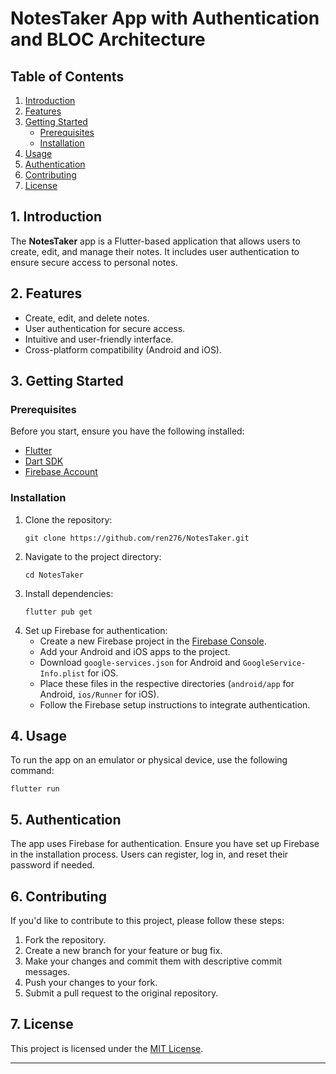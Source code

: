 # NotesTaker App with Authentication and BLOC Architecture

## Table of Contents

1. [Introduction](#introduction)
2. [Features](#features)
3. [Getting Started](#getting-started)
   - [Prerequisites](#prerequisites)
   - [Installation](#installation)
4. [Usage](#usage)
5. [Authentication](#authentication)
6. [Contributing](#contributing)
7. [License](#license)

## 1. Introduction

The **NotesTaker** app is a Flutter-based application that allows users to create, edit, and manage their notes. It includes user authentication to ensure secure access to personal notes.

## 2. Features

- Create, edit, and delete notes.
- User authentication for secure access.
- Intuitive and user-friendly interface.
- Cross-platform compatibility (Android and iOS).

## 3. Getting Started<a name="getting-started"></a>

### Prerequisites

Before you start, ensure you have the following installed:

- [Flutter](https://flutter.dev/)
- [Dart SDK](https://dart.dev/)
- [Firebase Account](https://firebase.google.com/)

### Installation

1. Clone the repository:
   ```
   git clone https://github.com/ren276/NotesTaker.git
   ```
2. Navigate to the project directory:
   ```
   cd NotesTaker
   ```
3. Install dependencies:
   ```
   flutter pub get
   ```
4. Set up Firebase for authentication:
   - Create a new Firebase project in the [Firebase Console](https://console.firebase.google.com/).
   - Add your Android and iOS apps to the project.
   - Download `google-services.json` for Android and `GoogleService-Info.plist` for iOS.
   - Place these files in the respective directories (`android/app` for Android, `ios/Runner` for iOS).
   - Follow the Firebase setup instructions to integrate authentication.

## 4. Usage

To run the app on an emulator or physical device, use the following command:

```
flutter run
```

## 5. Authentication

The app uses Firebase for authentication. Ensure you have set up Firebase in the installation process. Users can register, log in, and reset their password if needed.

## 6. Contributing

If you'd like to contribute to this project, please follow these steps:

1. Fork the repository.
2. Create a new branch for your feature or bug fix.
3. Make your changes and commit them with descriptive commit messages.
4. Push your changes to your fork.
5. Submit a pull request to the original repository.

## 7. License

This project is licensed under the [MIT License](LICENSE).

---

